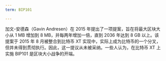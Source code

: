 ```yaml
---
term: BIP101

---
```

加文-安德森（Gavin Andresen）在 2015 年提出了一项提案，旨在将最大区块大小从 1 MB 增加到 8 MB，并每两年增加一倍，直到 2036 年达到 8 GB 以上。该提案于 2015 年 8 月被整合到比特币 XT 实现中，实际上成为比特币的一个分叉，但并未得到贯彻执行。因此，这一提议从未被采纳。一些人认为，在比特币 XT 上实施 BIP101 是区块大小战争的开端。